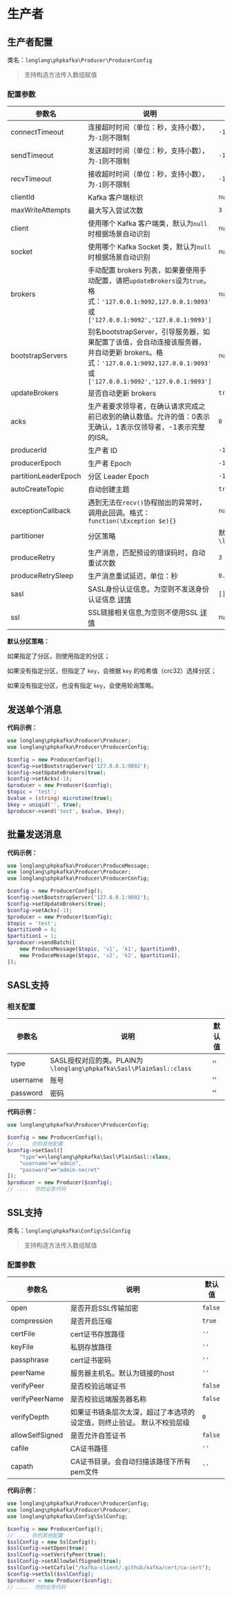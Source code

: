 # 生产者

## 生产者配置

类名：`longlang\phpkafka\Producer\ProducerConfig`

> 支持构造方法传入数组赋值

### 配置参数

| 参数名 | 说明 | 默认值 |
| - | - | - |
| connectTimeout | 连接超时时间（单位：秒，支持小数），为`-1`则不限制 | `-1` |
| sendTimeout | 发送超时时间（单位：秒，支持小数），为`-1`则不限制 | `-1` |
| recvTimeout | 接收超时时间（单位：秒，支持小数），为`-1`则不限制 | `-1` |
| clientId | Kafka 客户端标识 | `null` |
| maxWriteAttempts | 最大写入尝试次数 | `3` |
| client | 使用哪个 Kafka 客户端类，默认为`null`时根据场景自动识别 | `null` |
| socket | 使用哪个 Kafka Socket 类，默认为`null`时根据场景自动识别 | `null` |
| brokers | 手动配置 brokers 列表，如果要使用手动配置，请把`updateBrokers`设为`true`。格式：`'127.0.0.1:9092,127.0.0.1:9093'` 或 `['127.0.0.1:9092','127.0.0.1:9093']` | `null` |
| bootstrapServers | 别名bootstrapServer，引导服务器，如果配置了该值，会自动连接该服务器，并自动更新 brokers。格式：`'127.0.0.1:9092,127.0.0.1:9093'` 或 `['127.0.0.1:9092','127.0.0.1:9093']` | `null` |
| updateBrokers | 是否自动更新 brokers | `true` |
| acks | 生产者要求领导者，在确认请求完成之前已收到的确认数值。允许的值：0表示无确认，1表示仅领导者，-1表示完整的ISR。 | `0` |
| producerId | 生产者 ID | `-1` |
| producerEpoch | 生产者 Epoch | `-1` |
| partitionLeaderEpoch | 分区 Leader Epoch | `-1` |
| autoCreateTopic | 自动创建主题 | `true` |
| exceptionCallback | 遇到无法在`recv()`协程抛出的异常时，调用此回调。格式：`function(\Exception $e){}` | `null` |
| partitioner | 分区策略 |  默认策略：`\longlang\phpkafka\Producer\Partitioner\DefaultPartitioner` |
| produceRetry | 生产消息，匹配预设的错误码时，自动重试次数 | `3` |
| produceRetrySleep | 生产消息重试延迟，单位：秒 | `0.1` |
| sasl | SASL身份认证信息。为空则不发送身份认证信息 [详情](#SASL支持) | `[]`|
| ssl | SSL链接相关信息,为空则不使用SSL [详情](#SSL支持) | `null` |

**默认分区策略：**

如果指定了分区，则使用指定的分区；

如果没有指定分区，但指定了 `key`，会根据 `key` 的哈希值（crc32）选择分区；

如果没有指定分区，也没有指定 `key`，会使用轮询策略。

## 发送单个消息

**代码示例：**

```php
use longlang\phpkafka\Producer\Producer;
use longlang\phpkafka\Producer\ProducerConfig;

$config = new ProducerConfig();
$config->setBootstrapServer('127.0.0.1:9092');
$config->setUpdateBrokers(true);
$config->setAcks(-1);
$producer = new Producer($config);
$topic = 'test';
$value = (string) microtime(true);
$key = uniqid('', true);
$producer->send('test', $value, $key);
```

## 批量发送消息

**代码示例：**

```php
use longlang\phpkafka\Producer\ProduceMessage;
use longlang\phpkafka\Producer\Producer;
use longlang\phpkafka\Producer\ProducerConfig;

$config = new ProducerConfig();
$config->setBootstrapServer('127.0.0.1:9092');
$config->setUpdateBrokers(true);
$config->setAcks(-1);
$producer = new Producer($config);
$topic = 'test';
$partition0 = 0;
$partition1 = 1;
$producer->sendBatch([
    new ProduceMessage($topic, 'v1', 'k1', $partition0),
    new ProduceMessage($topic, 'v2', 'k2', $partition1),
]);
```



## SASL支持
### 相关配置
|参数名|说明|默认值|
| - | - | - |
| type | SASL授权对应的类。PLAIN为``\longlang\phpkafka\Sasl\PlainSasl::class``| ''|
| username | 账号 | '' |
| password | 密码 | '' |

**代码示例：**
```php
use longlang\phpkafka\Producer\ProducerConfig;

$config = new ProducerConfig();
// .... 你的其他配置
$config->setSasl([
    "type"=>\longlang\phpkafka\Sasl\PlainSasl::class,
    "username"=>"admin",
    "password"=>"admin-secret"
]);
$producer = new Producer($config);
// ....  你的业务代码
```


## SSL支持
类名：`longlang\phpkafka\Config\SslConfig`

> 支持构造方法传入数组赋值
### 配置参数

|参数名|说明|默认值|
| - | - | - |
| open  | 是否开启SSL传输加密 | `false` |
| compression | 是否开启压缩 | `true`  |
| certFile |cert证书存放路径|`''`|
| keyFile |私钥存放路径|`''`|
| passphrase |  cert证书密码 | `''`|
| peerName| 服务器主机名。默认为链接的host| `''`|
| verifyPeer |是否校验远端证书 | `false` |
| verifyPeerName |是否校验远端服务器名称 | `false` |
| verifyDepth | 如果证书链条层次太深，超过了本选项的设定值，则终止验证。 默认不校验层级 | `0`|
| allowSelfSigned | 是否允许自签证书 | `false` | 
| cafile | CA证书路径 | `''`|
| capath  | CA证书目录。会自动扫描该路径下所有pem文件 | `''`|

**代码示例：**

```php
use longlang\phpkafka\Producer\ProducerConfig;
use longlang\phpkafka\Producer\Producer;
use longlang\phpkafka\Config\SslConfig;

$config = new ProducerConfig();
// .... 你的其他配置
$sslConfig = new SslConfig();
$sslConfig->setOpen(true);
$sslConfig->setVerifyPeer(true);
$sslConfig->setAllowSelfSigned(true);
$sslConfig->setCafile("/kafka-client/.github/kafka/cert/ca-cert");
$config->setSsl($sslConfig);
$producer = new Producer($config);
// ....  你的业务代码
```